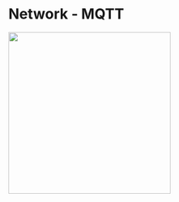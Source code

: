 # Network - MQTT

<img width="320" src="https://github.com/user-attachments/assets/51e336fe-4935-4135-a9f8-bf469c67de8e" />
